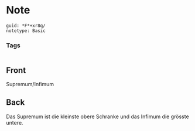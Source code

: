 # Note
```
guid: *F*+xr8q/
notetype: Basic
```

### Tags
```
```

## Front
Supremum/Infimum

## Back
Das Supremum ist die kleinste obere Schranke und das Infimum die grösste untere.
